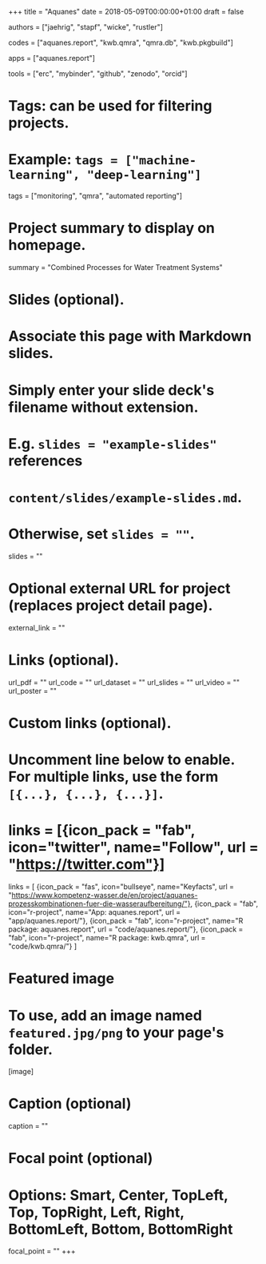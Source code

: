 +++
title = "Aquanes"
date = 2018-05-09T00:00:00+01:00
draft = false

authors = ["jaehrig", "stapf", "wicke", "rustler"]

codes = ["aquanes.report", "kwb.qmra", "qmra.db", "kwb.pkgbuild"] 

apps = ["aquanes.report"]

tools = ["erc", "mybinder", "github", "zenodo", "orcid"]

# Tags: can be used for filtering projects.
# Example: `tags = ["machine-learning", "deep-learning"]`
tags = ["monitoring", "qmra", "automated reporting"]

# Project summary to display on homepage.
summary = "Combined Processes for Water Treatment Systems"

# Slides (optional).
#   Associate this page with Markdown slides.
#   Simply enter your slide deck's filename without extension.
#   E.g. `slides = "example-slides"` references 
#   `content/slides/example-slides.md`.
#   Otherwise, set `slides = ""`.
slides = ""

# Optional external URL for project (replaces project detail page).
external_link = ""

# Links (optional).
url_pdf = ""
url_code = ""
url_dataset = ""
url_slides = ""
url_video = ""
url_poster = ""

# Custom links (optional).
#   Uncomment line below to enable. For multiple links, use the form `[{...}, {...}, {...}]`.
# links = [{icon_pack = "fab", icon="twitter", name="Follow", url = "https://twitter.com"}]
links = [
{icon_pack = "fas", icon="bullseye", name="Keyfacts", url = "https://www.kompetenz-wasser.de/en/project/aquanes-prozesskombinationen-fuer-die-wasseraufbereitung/"}, 
{icon_pack = "fab", icon="r-project", name="App: aquanes.report", url = "app/aquanes.report/"}, 
{icon_pack = "fab", icon="r-project", name="R package: aquanes.report", url = "code/aquanes.report/"}, 
{icon_pack = "fab", icon="r-project", name="R package: kwb.qmra", url = "code/kwb.qmra/"}
]

# Featured image
# To use, add an image named `featured.jpg/png` to your page's folder. 
[image]
  # Caption (optional)
  caption = ""

  # Focal point (optional)
  # Options: Smart, Center, TopLeft, Top, TopRight, Left, Right, BottomLeft, Bottom, BottomRight
  focal_point = ""
+++
